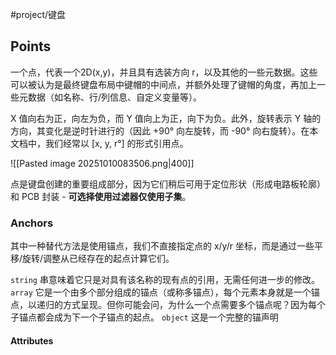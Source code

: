 #project/键盘 


## Points

一个点，代表一个2D(x,y)，并且具有选装方向 r，以及其他的一些元数据。这些可以被认为是最终键盘布局中键帽的中间点，并额外处理了键帽的角度，再加上一些元数据（如名称、行/列信息、自定义变量等）。

X 值向右为正，向左为负，而 Y 值向上为正，向下为负。此外，旋转表示 Y 轴的方向，其变化是逆时针进行的（因此 +90° 向左旋转，而 -90° 向右旋转）。在本文档中，我们经常以 [x, y, r°] 的形式引用点。


![[Pasted image 20251010083506.png|400]]


点是键盘创建的重要组成部分，因为它们稍后可用于定位形状（形成电路板轮廓）和 PCB 封装 - **可选择使用过滤器仅使用子集**。


### Anchors
其中一种替代方法是使用锚点，我们不直接指定点的 x/y/r 坐标，而是通过一些平移/旋转/调整从已经存在的起点计算它们。

`string`  串意味着它只是对具有该名称的现有点的引用，无需任何进一步的修改。
`array`   它是一个由多个部分组成的锚点（或称多锚点），每个元素本身就是一个锚点，以递归的方式呈现。但你可能会问，为什么一个点需要多个锚点呢？因为每个子锚点都会成为下一个子锚点的起点。
`object`  这是一个完整的锚声明

#### Attributes




